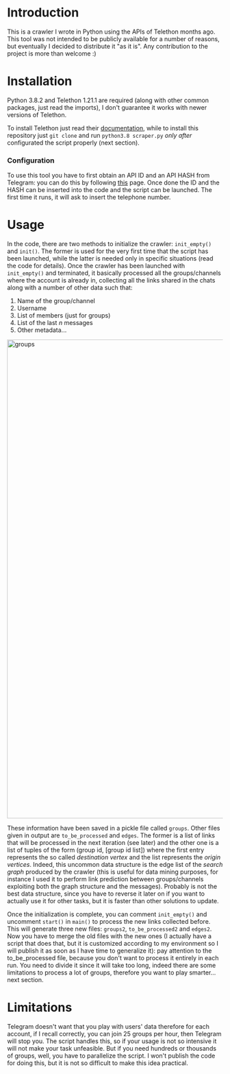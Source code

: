 # Introduction
This is a crawler I wrote in Python using the APIs of Telethon months ago. This tool was not intended to be publicly available for a number of reasons, but eventually I decided to distribute it "as it is". Any contribution to the project is more than welcome :)

# Installation

Python 3.8.2 and Telethon 1.21.1 are required (along with other common packages, just read the imports), I don't guarantee it works with newer versions of Telethon.

To install Telethon just read their [documentation](https://docs.telethon.dev/en/latest/basic/installation.html), while to install this repository just `git clone` and run `python3.8 scraper.py` *only after* configurated the script properly (next section).

### Configuration

To use this tool you have to first obtain an API ID and an API HASH from Telegram: you can do this by following [this](https://my.telegram.org/auth) page.
Once done the ID and the HASH can be inserted into the code and the script can be launched. The first time it runs, it will ask to insert the telephone number.

# Usage

In the code, there are two methods to initialize the crawler: `init_empty()` and `init()`. The former is used for the very first time that the script has been launched, while the latter is needed only in specific situations (read the code for details). Once the crawler has been launched with `init_empty()` and terminated, it basically processed all the groups/channels where the account is already in, collecting all the links shared in the chats along with a number of other data such that:

1. Name of the group/channel
2. Username
4. List of members (just for groups)
5. List of the last *n* messages
6. Other metadata...

<img width="1117" alt="groups" src="https://user-images.githubusercontent.com/12884117/148424182-80aa92c6-c501-481c-bbf6-4552a0c16bac.png">

These information have been saved in a pickle file called `groups`. Other files given in output are `to_be_processed` and `edges`. The former is a list of links that will be processed in the next iteration (see later) and the other one is a list of tuples of the form (group id, [group id list]) where the first entry represents the so called *destination vertex* and the list represents the *origin vertices*. Indeed, this uncommon data structure is the edge list of the *search graph* produced by the crawler (this is useful for data mining purposes, for instance I used it to perform link prediction between groups/channels exploiting both the graph structure and the messages). Probably is not the best data structure, since you have to reverse it later on if you want to actually use it for other tasks, but it is faster than other solutions to update.

Once the initialization is complete, you can comment `init_empty()` and uncomment `start()` in `main()` to process the new links collected before. This will generate three new files: `groups2`, `to_be_processed2` and `edges2`. Now you have to merge the old files with the new ones (I actually have a script that does that, but it is customized according to my environment so I will publish it as soon as I have time to generalize it): pay attention to the to_be_processed file, because you don't want to process it entirely in each run. You need to divide it since it will take too long, indeed there are some limitations to process a lot of groups, therefore you want to play smarter... next section.

# Limitations

Telegram doesn't want that you play with users' data therefore for each account, if I recall correctly, you can join 25 groups per hour, then Telegram will stop you. The script handles this, so if your usage is not so intensive it will not make your task unfeasible. But if you need hundreds or thousands of groups, well, you have to parallelize the script. I won't publish the code for doing this, but it is not so difficult to make this idea practical.
